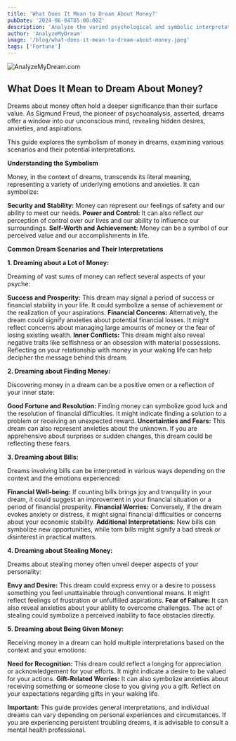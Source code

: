 ```yaml
---
title: 'What Does It Mean to Dream About Money?'
pubDate: '2024-06-04T05:00:00Z'
description: 'Analyze the varied psychological and symbolic interpretations of dreams involving money, to uncover the underlying meanings of these dreams.'
author: 'AnalyzeMyDream'
image: '/blog/what-does-it-mean-to-dream-about-money.jpeg'
tags: ['Fortune']
---
```


![AnalyzeMyDream.com](/blog/what-does-it-mean-to-dream-about-money.jpeg)

## What Does It Mean to Dream About Money?

Dreams about money often hold a deeper significance than their surface value. As Sigmund Freud, the pioneer of psychoanalysis, asserted, dreams offer a window into our unconscious mind, revealing hidden desires, anxieties, and aspirations. 

This guide explores the symbolism of money in dreams, examining various scenarios and their potential interpretations. 

**Understanding the Symbolism**

Money, in the context of dreams, transcends its literal meaning, representing a variety of underlying emotions and anxieties. It can symbolize:

**Security and Stability:** Money can represent our feelings of safety and our ability to meet our needs.
**Power and Control:** It can also reflect our perception of control over our lives and our ability to influence our surroundings.
**Self-Worth and Achievement:**  Money can be a symbol of our perceived value and our accomplishments in life.

**Common Dream Scenarios and Their Interpretations**

**1. Dreaming about a Lot of Money:**

Dreaming of vast sums of money can reflect several aspects of your psyche:

**Success and Prosperity:** This dream may signal a period of success or financial stability in your life. It could symbolize a sense of achievement or the realization of your aspirations.
**Financial Concerns:** Alternatively, the dream could signify anxieties about potential financial losses. It might reflect concerns about managing large amounts of money or the fear of losing existing wealth.
**Inner Conflicts:** This dream might also reveal negative traits like selfishness or an obsession with material possessions. Reflecting on your relationship with money in your waking life can help decipher the message behind this dream.

**2. Dreaming about Finding Money:**

Discovering money in a dream can be a positive omen or a reflection of your inner state:

**Good Fortune and Resolution:** Finding money can symbolize good luck and the resolution of financial difficulties. It might indicate finding a solution to a problem or receiving an unexpected reward.
**Uncertainties and Fears:** This dream can also represent anxieties about the unknown. If you are apprehensive about surprises or sudden changes, this dream could be reflecting these fears.

**3. Dreaming about Bills:**

Dreams involving bills can be interpreted in various ways depending on the context and the emotions experienced:

**Financial Well-being:**  If counting bills brings joy and tranquility in your dream, it could suggest an improvement in your financial situation or a period of financial prosperity.
**Financial Worries:** Conversely, if the dream evokes anxiety or distress, it might signal financial difficulties or concerns about your economic stability.
**Additional Interpretations:** New bills can symbolize new opportunities, while torn bills might signify a bad streak or disinterest in practical matters.

**4. Dreaming about Stealing Money:**

Dreams about stealing money often unveil deeper aspects of your personality:

**Envy and Desire:** This dream could express envy or a desire to possess something you feel unattainable through conventional means. It might reflect feelings of frustration or unfulfilled aspirations.
**Fear of Failure:** It can also reveal anxieties about your ability to overcome challenges. The act of stealing could symbolize a perceived inability to face obstacles directly.

**5. Dreaming about Being Given Money:**

Receiving money in a dream can hold multiple interpretations based on the context and your emotions:

**Need for Recognition:** This dream could reflect a longing for appreciation or acknowledgement for your efforts. It might indicate a desire to be valued for your actions.
**Gift-Related Worries:**  It can also symbolize anxieties about receiving something or someone close to you giving you a gift. Reflect on your expectations regarding gifts in your waking life.

**Important:** This guide provides general interpretations, and individual dreams can vary depending on personal experiences and circumstances. If you are experiencing persistent troubling dreams, it is advisable to consult a mental health professional.